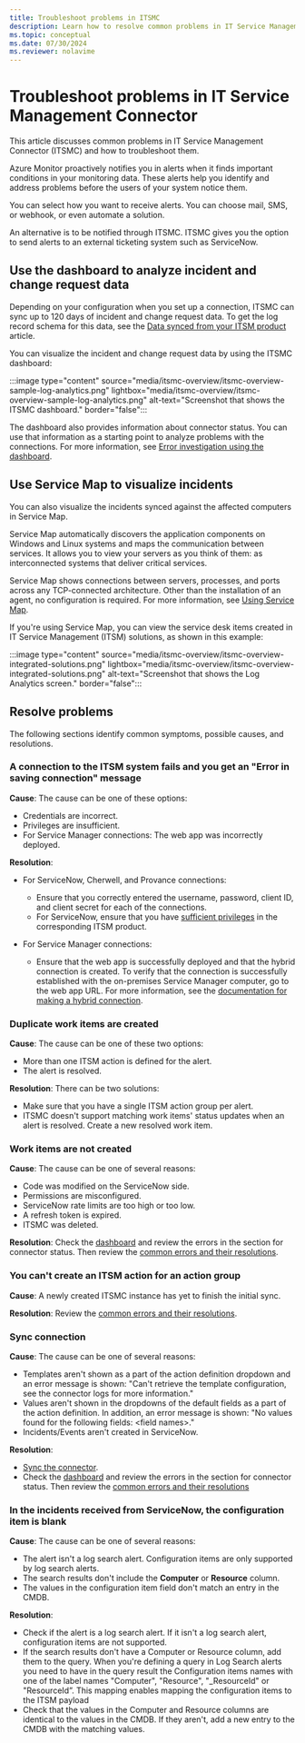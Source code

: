 ```yaml
---
title: Troubleshoot problems in ITSMC 
description: Learn how to resolve common problems in IT Service Management Connector.  
ms.topic: conceptual
ms.date: 07/30/2024
ms.reviewer: nolavime
---
```


# Troubleshoot problems in IT Service Management Connector

This article discusses common problems in IT Service Management Connector (ITSMC) and how to troubleshoot them.

Azure Monitor proactively notifies you in alerts when it finds important conditions in your monitoring data. These alerts help you identify and address problems before the users of your system notice them.

You can select how you want to receive alerts. You can choose mail, SMS, or webhook, or even automate a solution. 

An alternative is to be notified through ITSMC. ITSMC gives you the option to send alerts to an external ticketing system such as ServiceNow.

## Use the dashboard to analyze incident and change request data

Depending on your configuration when you set up a connection, ITSMC can sync up to 120 days of incident and change request data. To get the log record schema for this data, see the [Data synced from your ITSM product](./itsmc-synced-data.md) article.

You can visualize the incident and change request data by using the ITSMC dashboard:
<!-- convertborder later -->
:::image type="content" source="media/itsmc-overview/itsmc-overview-sample-log-analytics.png" lightbox="media/itsmc-overview/itsmc-overview-sample-log-analytics.png" alt-text="Screenshot that shows the ITSMC dashboard." border="false":::

The dashboard also provides information about connector status. You can use that information as a starting point to analyze problems with the connections. For more information, see [Error investigation using the dashboard](./itsmc-dashboard.md).

## Use Service Map to visualize incidents

You can also visualize the incidents synced against the affected computers in Service Map.

Service Map automatically discovers the application components on Windows and Linux systems and maps the communication between services. It allows you to view your servers as you think of them: as interconnected systems that deliver critical services. 

Service Map shows connections between servers, processes, and ports across any TCP-connected architecture. Other than the installation of an agent, no configuration is required. For more information, see [Using Service Map](../vm/service-map.md).

If you're using Service Map, you can view the service desk items created in IT Service Management (ITSM) solutions, as shown in this example:
<!-- convertborder later -->
:::image type="content" source="media/itsmc-overview/itsmc-overview-integrated-solutions.png" lightbox="media/itsmc-overview/itsmc-overview-integrated-solutions.png" alt-text="Screenshot that shows the Log Analytics screen." border="false":::

## Resolve problems

The following sections identify common symptoms, possible causes, and resolutions. 

### A connection to the ITSM system fails and you get an "Error in saving connection" message

**Cause**: The cause can be one of these options:

* Credentials are incorrect.
* Privileges are insufficient.
* For Service Manager connections: The web app was incorrectly deployed.

**Resolution**:

* For ServiceNow, Cherwell, and Provance connections:
  * Ensure that you correctly entered the username, password, client ID, and client secret for each of the connections.  
  * For ServiceNow, ensure that you have [sufficient privileges](itsmc-connections-servicenow.md#install-the-user-app-and-create-the-user-role) in the corresponding ITSM product.

* For Service Manager connections:  
  * Ensure that the web app is successfully deployed and that the hybrid connection is created. To verify that the connection is successfully established with the on-premises Service Manager computer, go to the web app URL. For more information, see the [documentation for making a hybrid connection](./itsmc-connections-scsm.md#configure-the-hybrid-connection).  

### Duplicate work items are created

**Cause**: The cause can be one of these two options:

* More than one ITSM action is defined for the alert.
* The alert is resolved.

**Resolution**: There can be two solutions:

* Make sure that you have a single ITSM action group per alert.
* ITSMC doesn't support matching work items' status updates when an alert is resolved. Create a new resolved work item.

### Work items are not created

**Cause**: The cause can be one of several reasons:

* Code was modified on the ServiceNow side.
* Permissions are misconfigured.
* ServiceNow rate limits are too high or too low.
* A refresh token is expired.
* ITSMC was deleted.

**Resolution**: Check the [dashboard](itsmc-dashboard.md) and review the errors in the section for connector status. Then review the [common errors and their resolutions](itsmc-dashboard-errors.md).

### You can't create an ITSM action for an action group

**Cause**: A newly created ITSMC instance has yet to finish the initial sync.

**Resolution**: Review the [common errors and their resolutions](itsmc-dashboard-errors.md).

### Sync connection 

**Cause**: The cause can be one of several reasons:

* Templates aren't shown as a part of the action definition dropdown and an error message is shown: "Can't retrieve the template configuration, see the connector logs for more information."
* Values aren't shown in the dropdowns of the default fields as a part of the action definition. In addition, an error message is shown: "No values found for the following fields: \<field names\>."
* Incidents/Events aren't created in ServiceNow.

**Resolution**: 
* [Sync the connector](itsmc-resync-servicenow.md).
* Check the [dashboard](itsmc-dashboard.md) and review the errors in the section for connector status. Then review the [common errors and their resolutions](itsmc-dashboard-errors.md)

### In the incidents received from ServiceNow, the configuration item is blank 
**Cause**: The cause can be one of several reasons:
* The alert isn't a log search alert. Configuration items are only supported by log search alerts.
* The search results don't include the **Computer** or **Resource** column.
* The values in the configuration item field don't match an entry in the CMDB.

**Resolution**: 
* Check if the alert is a log search alert. If it isn't a log search alert, configuration items are not supported.
* If the search results don't have  a Computer or Resource column, add them to the query. When you're defining a query in Log Search alerts you need to have in the query result the Configuration items names with one of the label names "Computer",  "Resource", "_ResourceId" or "ResourceId”. This mapping enables mapping the configuration items to the ITSM payload
* Check that the values in the Computer and Resource columns are identical to the values in the CMDB. If they aren't, add a new entry to the CMDB with the matching values.
